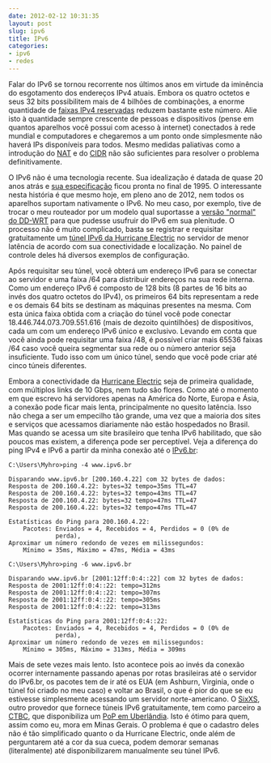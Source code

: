 ```yaml
---
date: 2012-02-12 10:31:35
layout: post
slug: ipv6
title: IPv6
categories:
- ipv6
- redes
---
```


Falar do IPv6 se tornou recorrente nos últimos anos em virtude da iminência do esgotamento dos endereços IPv4 atuais. Embora os quatro octetos e seus 32 bits possibilitem mais de 4 bilhões de combinações, a enorme quantidade de [faixas IPv4 reservadas](http://en.wikipedia.org/wiki/Reserved_IP_addresses#Reserved_IPv4_addresses) reduzem bastante este número. Alie isto à quantidade sempre crescente de pessoas e dispositivos (pense em quantos aparelhos você possui com acesso à internet) conectados à rede mundial e computadores e chegaremos a um ponto onde simplesmente não haverá IPs disponíveis para todos. Mesmo medidas paliativas como a introdução do [NAT](http://www.juliobattisti.com.br/artigos/windows/tcpip_p20.asp) e do [CIDR](http://www.hardware.com.br/livros/redes/cidr-mascaras-tamanho-variavel.html) não são suficientes para resolver o problema definitivamente.

O IPv6 não é uma tecnologia recente. Sua idealização é datada de quase 20 anos atrás e [sua especificação](http://tools.ietf.org/html/rfc1883) ficou pronta no final de 1995. O interessante nesta história é que mesmo hoje, em pleno ano de 2012, nem todos os aparelhos suportam nativamente o IPv6. No meu caso, por exemplo, tive de trocar o meu routeador por um modelo qual suportasse a [versão "normal" do DD-WRT](http://www.dd-wrt.com/wiki/index.php/What_is_DD-WRT%3F#K2.6_Build_Features) para que pudesse usufruir do IPv6 em sua plenitude. O processo não é muito complicado, basta se registrar e requisitar gratuitamente um [túnel IPv6 da Hurricane Electric](https://www.tunnelbroker.net/) no servidor de menor latência de acordo com sua conectividade e localização. No painel de controle deles há diversos exemplos de configuração.

Após requisitar seu túnel, você obterá um endereço IPv6 para se conectar ao servidor e uma faixa /64 para distribuir endereços na sua rede interna. Como um endereço IPv6 é composto de 128 bits (8 partes de 16 bits ao invés dos quatro octetos do IPv4), os primeiros 64 bits representam a rede e os demais 64 bits se destinam as máquinas presentes na mesma. Com esta única faixa obtida com a criação do túnel você pode conectar 18.446.744.073.709.551.616 (mais de dezoito quintilhões) de dispositivos, cada um com um endereço IPv6 único e exclusivo. Levando em conta que você ainda pode requisitar uma faixa /48, é possível criar mais 65536 faixas /64 caso você queira segmentar sua rede ou o número anterior seja insuficiente. Tudo isso com um único túnel, sendo que você pode criar até cinco túneis diferentes.

Embora a conectividade da [Hurricane Electric](http://he.net/) seja de primeira qualidade, com múltiplos links de 10 Gbps, nem tudo são flores. Como até o momento em que escrevo há servidores apenas na América do Norte, Europa e Ásia, a conexão pode ficar mais lenta, principalmente no quesito latência. Isso não chega a ser um empecilho tão grande, uma vez que a maioria dos sites e serviços que acessamos diariamente não estão hospedados no Brasil. Mas quando se acessa um site brasileiro que tenha IPv6 habilitado, que são poucos mas existem, a diferença pode ser perceptível. Veja a diferença do ping IPv4 e IPv6 a partir da minha conexão até o [IPv6.br](http://ipv6.br/):

    C:\Users\Myhro>ping -4 www.ipv6.br
    
    Disparando www.ipv6.br [200.160.4.22] com 32 bytes de dados:
    Resposta de 200.160.4.22: bytes=32 tempo=35ms TTL=47
    Resposta de 200.160.4.22: bytes=32 tempo=43ms TTL=47
    Resposta de 200.160.4.22: bytes=32 tempo=47ms TTL=47
    Resposta de 200.160.4.22: bytes=32 tempo=47ms TTL=47
    
    Estatísticas do Ping para 200.160.4.22:
        Pacotes: Enviados = 4, Recebidos = 4, Perdidos = 0 (0% de
                 perda),
    Aproximar um número redondo de vezes em milissegundos:
        Mínimo = 35ms, Máximo = 47ms, Média = 43ms
    
    C:\Users\Myhro>ping -6 www.ipv6.br
    
    Disparando www.ipv6.br [2001:12ff:0:4::22] com 32 bytes de dados:
    Resposta de 2001:12ff:0:4::22: tempo=312ms
    Resposta de 2001:12ff:0:4::22: tempo=307ms
    Resposta de 2001:12ff:0:4::22: tempo=305ms
    Resposta de 2001:12ff:0:4::22: tempo=313ms
    
    Estatísticas do Ping para 2001:12ff:0:4::22:
        Pacotes: Enviados = 4, Recebidos = 4, Perdidos = 0 (0% de
                 perda),
    Aproximar um número redondo de vezes em milissegundos:
        Mínimo = 305ms, Máximo = 313ms, Média = 309ms

Mais de sete vezes mais lento. Isto acontece pois ao invés da conexão ocorrer internamente passando apenas por rotas brasileiras até o servidor do IPv6.br, os pacotes tem de ir até os EUA (em Ashburn, Virginia, onde o túnel foi criado no meu caso) e voltar ao Brasil, o que é pior do que se eu estivesse simplesmente acessando um servidor norte-americano. O [SixXS](http://ipv6.sixxs.net/main/), outro provedor que fornece túneis IPv6 gratuitamente, tem como parceiro a [CTBC](http://www.ctbc.com.br/), que disponibiliza um [PoP em Uberlândia](http://ipv6.sixxs.net/pops/ctbc/). Isto é ótimo para quem, assim como eu, mora em Minas Gerais. O problema é que o cadastro deles não é tão simplificado quanto o da Hurricane Electric, onde além de perguntarem até a cor da sua cueca, podem demorar semanas (literalmente) até disponibilizarem manualmente seu túnel IPv6.
